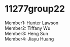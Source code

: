 # 11277group22

Member1:  Hunter Lawson  
Member2:  Tiffany Wu  
Member3:  Heng Sun  
Member4:  Jiayu Huang  
